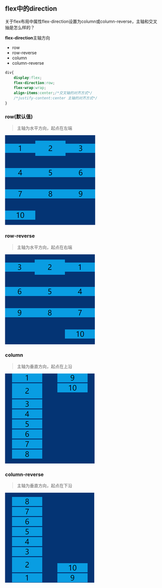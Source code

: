## flex中的direction

关于flex布局中属性flex-direction设置为column或column-reverse，主轴和交叉抽是怎么样的？

**flex-direction**主轴方向
+ row
+ row-reverse
+ column
+ column-reverse
```css
div{
    display:flex;
    flex-direction:row;
    flex-wrap:wrap;
    align-items:center;/*交叉轴的对齐方式*/
    /*justify-content:center 主轴的对齐方式*/
}
```

### row(默认值)
> 主轴为水平方向，起点在左端

![row](../static/images/zatan/flex-direction/row.jpg)
### row-reverse
> 主轴为水平方向，起点在右端

![row-reverse](../static/images/zatan/flex-direction/row-reverse.jpg)
### column
> 主轴为垂直方向，起点在上沿

![column](../static/images/zatan/flex-direction/column.jpg)
### column-reverse
> 主轴为垂直方向，起点在下沿

![column-reverse](../static/images/zatan/flex-direction/column-reverse.jpg)

